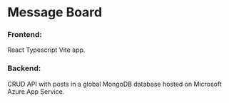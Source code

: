 # Message Board

### Frontend:

React Typescript Vite app.

### Backend:

CRUD API with posts in a global MongoDB database hosted on Microsoft Azure App Service.
